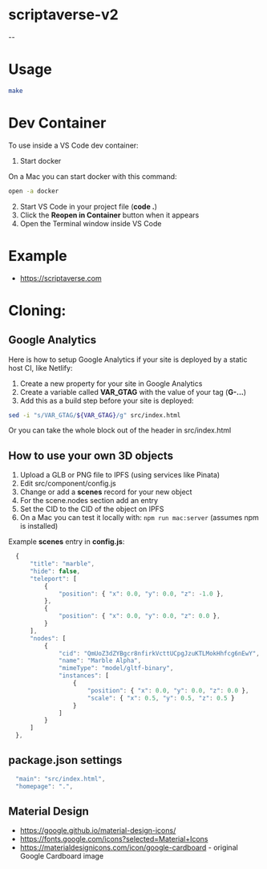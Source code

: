 # scriptaverse-v2
--

# Usage

```sh
make
```

# Dev Container

To use inside a VS Code dev container:

1. Start docker

On a Mac you can start docker with this command:

```sh
open -a docker
```

2. Start VS Code in your project file (**code .**)
3. Click the **Reopen in Container** button when it appears
4. Open the Terminal window inside VS Code

# Example

* https://scriptaverse.com

# Cloning:

## Google Analytics

Here is how to setup Google Analytics if your site is deployed by a static host CI, like Netlify:

1. Create a new property for your site in Google Analytics
2. Create a variable called **VAR_GTAG** with the value of your tag (**G-...**) 
3. Add this as a build step before your site is deployed:
```sh
sed -i "s/VAR_GTAG/${VAR_GTAG}/g" src/index.html
```

Or you can take the whole block out of the header in src/index.html

## How to use your own 3D objects

1. Upload a GLB or PNG file to IPFS (using services like Pinata)
2. Edit src/component/config.js
3. Change or add a **scenes** record for your new object
4. For the scene.nodes section add an entry 
5. Set the CID to the CID of the object on IPFS
6. On a Mac you can test it locally with: `npm run mac:server` (assumes npm is installed)

Example **scenes** entry in **config.js**:

```js
  {
      "title": "marble",
      "hide": false,
      "teleport": [
          {
              "position": { "x": 0.0, "y": 0.0, "z": -1.0 },
          },
          {
              "position": { "x": 0.0, "y": 0.0, "z": 0.0 },
          }
      ],
      "nodes": [
          {
              "cid": "QmUoZ3dZYBgcr8nfirkVcttUCpgJzuKTLMokHhfcg6nEwY",
              "name": "Marble Alpha",
              "mimeType": "model/gltf-binary",
              "instances": [
                  {
                      "position": { "x": 0.0, "y": 0.0, "z": 0.0 },
                      "scale": { "x": 0.5, "y": 0.5, "z": 0.5 }
                  }
              ] 
          }
      ]
  },
```

## package.json settings

```js
  "main": "src/index.html",
  "homepage": ".",
```

## Material Design

* https://google.github.io/material-design-icons/
* https://fonts.google.com/icons?selected=Material+Icons
* https://materialdesignicons.com/icon/google-cardboard - original Google Cardboard image
